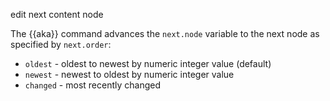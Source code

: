edit next content node

The {{aka}} command advances the `next.node` variable to the next node as specified by `next.order`:

* `oldest` - oldest to newest by numeric integer value (default)
* `newest` - newest to oldest by numeric integer value
* `changed` - most recently changed

